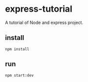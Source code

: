 # express-tutorial

A tutorial of Node and express project.

## install

```
npm install
```

## run

```
npm start:dev
```

